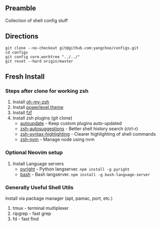 ## Preamble
Collection of shell config stuff

## Directions
```shell
git clone --no-checkout git@github.com:yangchoo/configs.git
cd configs
git config core.worktree "../../"
git reset --hard origin/master
```

## Fresh Install
### Steps after clone for working zsh
1. Install [oh-my-zsh](https://github.com/ohmyzsh/ohmyzsh#basic-installation)
2. Install [powerlevel theme](https://github.com/romkatv/powerlevel10k#oh-my-zsh)
3. Install [fzf](https://github.com/junegunn/fzf#installation)
4. Install zsh plugins (git clone)
    - [autoupdate](https://github.com/TamCore/autoupdate-oh-my-zsh-plugins) - Keep custom plugins auto-updated
    - [zsh-autosuggestions](https://github.com/zsh-users/zsh-autosuggestions/blob/master/INSTALL.md#oh-my-zsh) - Better shell history search (ctrl-r)
    - [zsh-syntax-highlighting](https://github.com/zsh-users/zsh-syntax-highlighting/blob/master/INSTALL.md#oh-my-zsh) - Clearer highlighting of shell commands
    - [zsh-nvm](https://github.com/lukechilds/zsh-nvm#as-an-oh-my-zsh-custom-plugin) - Manage node using nvm

### Optional Neovim setup
1. Install Language servers
    - [pyright](https://github.com/microsoft/pyright) - Python langserver. `npm install -g pyright`
    - [bash](https://github.com/bash-lsp/bash-language-server) - Bash langserver. `npm install -g bash-language-server`

### Generally Useful Shell Utils
Install via package manager (apt, pamac, port, etc.)
1. tmux - terminal multiplexer
2. ripgrep - fast grep
3. fd - fast find
